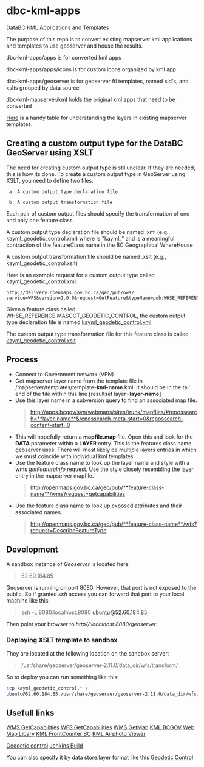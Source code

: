 # dbc-kml-apps
DataBC KML Applications and Templates

The purpose of this repo is to convert existing mapserver kml applications and templates to use geoserver and house the results.


dbc-kml-apps/apps is for converted kml apps


dbc-kml-apps/apps/icons is for custom icons organized by kml app


dbc-kml-apps/geoserver is for geoserver ftl templates, named sld's, and xslts grouped by data source


dbc-kml-mapserver/kml holds the original kml apps that need to be converted

[Here](https://github.com/bcgov/dbc-kml-apps/blob/master/mapserver/templates/kml_template_layer_classification.csv) is a handy table for understanding the layers in existing mapserver templates.

Creating a custom output type for the DataBC GeoServer using XSLT
------------------------------------------------------------------

The need for creating custom output type is stil unclear. If they are needed, this is how its done.
To create a custom output type in GeoServer using XSLT, you need to define two files:

     a. A custom output type declaration file

     b. A custom output transformation file

 
 Each pair of custom output files should specify the transformation of one and only one feature class. 

 A custom output type declaration file should be named <formatName><featureClass>.xml (e.g., kayml_geodetic_control.xml)
    where <formatName> is "kayml_"
      and <featureClass> is a meaningful contraction of the featureClass name in the BC Geographical WhereHouse
    
 A custom output transformation file should be named <formatName><featureClass>.xslt (e.g., kayml_geodetic_control.xslt)
 
 Here is an example request for a custom output type called kayml_geodetic_control.xml:
 
    http://delivery.openmaps.gov.bc.ca/geo/pub/ows?service=WFS&version=1.0.0&request=GetFeature&typeName=pub:WHSE_REFERENCE.MASCOT_GEODETIC_CONTROL&maxFeatures=50&outputFormat=kayml_geodetic_control&srsname=EPSG:4326
 
 Given a feature class called WHSE_REFERENCE.MASCOT_GEODETIC_CONTROL, the custom output type declaration file is named [kayml_geodetic_control.xml](https://github.com/bcgov/dbc-kml-apps/blob/master/geoserver/geodetic_control/kayml_geodetic_control.xml)
  
 The custom output type transformation file for this feature class is called [kayml_geodetic_control.xslt](https://github.com/bcgov/dbc-kml-apps/blob/master/geoserver/geodetic_control/kayml_geodetic_control.xslt)

## Process
- Connect to Government network (VPN)
- Get mapserver layer name from the template file in /mapserver/templates/template-**kml-name**.kml. It should be in the tail end of the file within this line [resultset layer=**layer-name**]
- Use this layer name in a subversion query to find an associated map file.
  > http://apps.bcgov/svn/webmaps/sites/trunk/mapfiles/#repossearch=**layer-name**&repossearch-meta-start=0&repossearch-content-start=0 
- This will hopefully return a **mapfile.map** file. Open this and look for the **DATA** parameter within a **LAYER** entry. This is the features class name geoserver uses. There will most likely be multiple layers entries in which we must coincide with individual kml templates.
- Use the feature class name to look up the layer name and style with a wms *getFeatureInfo* request. Use the style closely resembling the layer entry in the mapserver mapfile.
  > http://openmaps.gov.bc.ca/geo/pub/**feature-class-name**/wms?request=getcapabilities
- Use the feature class name to look up exposed attributes and their associated names.
  > http://openmaps.gov.bc.ca/geo/pub/**feature-class-name**/wfs?request=DescribeFeatureType



## Development

A sandbox instance of *Geoserver* is located here:
> 52.60.184.85

Geoserver is running on port 8080. However, that port is not exposed to the public. So if granted *ssh* access you can forward that port to your local machine like this:
> ssh -L 8080:localhost:8080 ubuntu@52.60.184.85

Then point your browser to *http//:localhost:8080/geoserver*.

### Deploying XSLT template to sandbox
They are located at the following location on the sandbox server:
> /usr/share/geoserver/geoserver-2.11.0/data_dir/wfs/transform/

So to deploy you can run something like this:
```bash
scp kayml_geodetic_control.* \
ubuntu@52.60.184.85:/usr/share/geoserver/geoserver-2.11.0/data_dir/wfs/transform/
```

## Usefull links
[WMS GetCapabilities](http://delivery.openmaps.gov.bc.ca/geo/ows?service=wms&version=1.3.0&request=GetCapabilities)
[WFS GetCapabilities](http://delivery.openmaps.gov.bc.ca/geo/ows?service=wfs&version=1.0.0&request=GetCapabilities)
[WMS GetMap](http://delivery.openmaps.gov.bc.ca/geo/pub/wms?service=WMS&version=1.1.0&request=GetMap&layers=pub:WHSE_BASEMAPPING.DBM_BC_7H_MIL_BATHYMETRC_POLY&styles=&bbox=273875.663,362346.895,1870571.76,1735670.856&width=512&height=440&srs=EPSG:3005&format=image/png)
[KML BCGOV Web Map Libary](http://delivery.openmaps.gov.bc.ca/kml/BCGov_Web_Map_Library.kml)
[KML FrontCounter BC](http://delivery.openmaps.gov.bc.ca/kml/front_counter_bc_loader.kml)
[KML Airphoto Viewer](http://delivery.openmaps.gov.bc.ca/kml/BCGov_Airphoto_Viewer_Loader.kml)

[Geodetic control](http://delivery.openmaps.gov.bc.ca/kml/geo//BCGov_Geodetic_Survey_WMS.kml)
[Jenkins Build](https://cis.apps.gov.bc.ca/int/job/DLVR-OPENMAPS/job/geoserver_ftl_overide/)

You can also specify it by data store:layer format like this
[Geodetic Control](http://delivery.openmaps.gov.bc.ca/geo/pub/wms/kml?layers=pub:WHSE_REFERENCE.MASCOT_GEODETIC_CONTROL)
